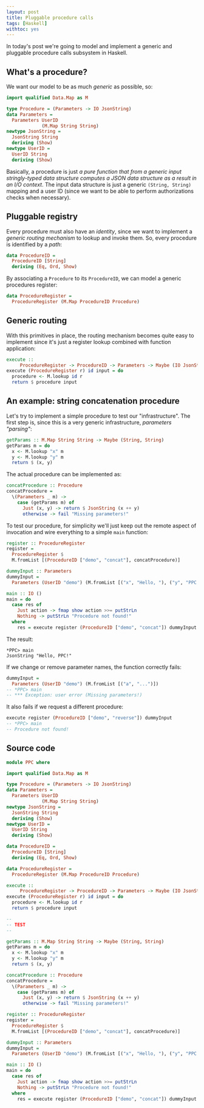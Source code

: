 ```yaml
---
layout: post
title: Pluggable procedure calls
tags: [Haskell]
withtoc: yes
---
```


In today's post we're going to model and implement a generic and pluggable procedure calls subsystem in Haskell.

## What's a procedure?
We want our model to be as much *generic* as possible, so:

```haskell
import qualified Data.Map as M

type Procedure = (Parameters -> IO JsonString)
data Parameters =
  Parameters UserID
             (M.Map String String)
newtype JsonString =
  JsonString String
  deriving (Show)
newtype UserID =
  UserID String
  deriving (Show)
```

Basically, a procedure is just *a pure function that from a generic input stringly-typed data structure computes a JSON data structure as a result in an I/O context*. The input data structure is just a generic `(String, String)` mapping and a user ID (since we want to be able to perform authorizations checks when necessary).

## Pluggable registry
Every procedure must also have an *identity*, since we want to implement a *generic routing mechanism* to lookup and invoke them. So, every procedure is identified by a *path*:

```haskell
data ProcedureID =
  ProcedureID [String]
  deriving (Eq, Ord, Show)
```

By associating a `Procedure` to its `ProcedureID`, we can model a generic procedures register:

```haskell
data ProcedureRegister =
  ProcedureRegister (M.Map ProcedureID Procedure)
```

## Generic routing
With this primitives in place, the routing mechanism becomes quite easy to implement since it's just a register lookup combined with function application:

```haskell
execute ::
     ProcedureRegister -> ProcedureID -> Parameters -> Maybe (IO JsonString)
execute (ProcedureRegister r) id input = do
  procedure <- M.lookup id r
  return $ procedure input
```

## An example: string concatenation procedure
Let's try to implement a simple procedure to test our "infrastructure". The first step is, since this is a very generic infrastructure, *parameters "parsing"*:

```haskell
getParams :: M.Map String String -> Maybe (String, String)
getParams m = do
  x <- M.lookup "x" m
  y <- M.lookup "y" m
  return $ (x, y)
```

The actual procedure can be implemented as:

```haskell
concatProcedure :: Procedure
concatProcedure =
  \(Parameters _ m) ->
    case (getParams m) of
      Just (x, y) -> return $ JsonString (x ++ y)
      otherwise -> fail "Missing parameters!"
```

To test our procedure, for simplicity we'll just keep out the remote aspect of invocation and wire everything to a simple `main` function:

```haskell
register :: ProcedureRegister
register =
  ProcedureRegister $
  M.fromList [(ProcedureID ["demo", "concat"], concatProcedure)]

dummyInput :: Parameters
dummyInput =
  Parameters (UserID "demo") (M.fromList [("x", "Hello, "), ("y", "PPC!")])

main :: IO ()
main = do
  case res of
    Just action -> fmap show action >>= putStrLn
    Nothing -> putStrLn "Procedure not found!"
  where
    res = execute register (ProcedureID ["demo", "concat"]) dummyInput
```

The result:

```
*PPC> main
JsonString "Hello, PPC!"
```

If we change or remove parameter names, the function correctly fails:

``` haskell
dummyInput =
  Parameters (UserID "demo") (M.fromList [("a", "...")])
-- *PPC> main
-- *** Exception: user error (Missing parameters!)
```

It also fails if we request a different procedure:

```haskell
execute register (ProcedureID ["demo", "reverse"]) dummyInput
-- *PPC> main
-- Procedure not found!
```

## Source code

```haskell
module PPC where

import qualified Data.Map as M

type Procedure = (Parameters -> IO JsonString)
data Parameters =
  Parameters UserID
             (M.Map String String)
newtype JsonString =
  JsonString String
  deriving (Show)
newtype UserID =
  UserID String
  deriving (Show)

data ProcedureID =
  ProcedureID [String]
  deriving (Eq, Ord, Show)

data ProcedureRegister =
  ProcedureRegister (M.Map ProcedureID Procedure)

execute ::
     ProcedureRegister -> ProcedureID -> Parameters -> Maybe (IO JsonString)
execute (ProcedureRegister r) id input = do
  procedure <- M.lookup id r
  return $ procedure input

--
-- TEST
--

getParams :: M.Map String String -> Maybe (String, String)
getParams m = do
  x <- M.lookup "x" m
  y <- M.lookup "y" m
  return $ (x, y)

concatProcedure :: Procedure
concatProcedure =
  \(Parameters _ m) ->
    case (getParams m) of
      Just (x, y) -> return $ JsonString (x ++ y)
      otherwise -> fail "Missing parameters!"

register :: ProcedureRegister
register =
  ProcedureRegister $
  M.fromList [(ProcedureID ["demo", "concat"], concatProcedure)]

dummyInput :: Parameters
dummyInput =
  Parameters (UserID "demo") (M.fromList [("x", "Hello, "), ("y", "PPC!")])

main :: IO ()
main = do
  case res of
    Just action -> fmap show action >>= putStrLn
    Nothing -> putStrLn "Procedure not found!"
  where
    res = execute register (ProcedureID ["demo", "concat"]) dummyInput
```
